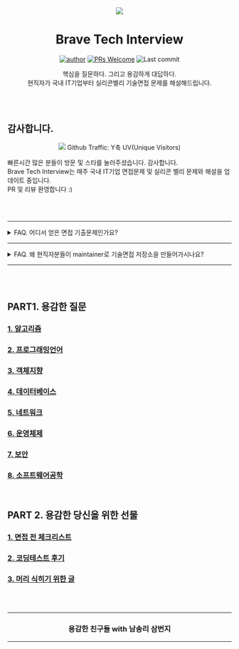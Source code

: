 <div align=center>

<img src="_raw/google-flat.png" />

# Brave Tech Interview

[![author](https://img.shields.io/badge/author-covenant-brightgreen.svg?style=flat-square)](https://covenant.tistory.com/)
[![PRs Welcome](https://img.shields.io/badge/PRs-welcome-brightgreen.svg?style=flat-square)](https://github.com/brave-people/Dev-Event/pulls)
![Last commit](https://img.shields.io/github/last-commit/brave-people/Dev-Event?style=flat-square)

핵심을 질문하다. 그리고 용감하게 대답하다. <br />
현직자가 국내 IT기업부터 실리콘벨리 기술면접 문제를 해설해드립니다.

</div>

<br />
<br />

## 감사합니다.

<div align=center>
  <img src="../_raw/uv.png">
Github Traffic: Y축 UV(Unique Visitors)
</div>

빠른시간 많은 분들이 방문 및 스타를 눌러주셨습니다. 감사합니다. <br />
Brave Tech Interview는 매주 국내 IT기업 면접문제 및 실리콘 벨리 문제와 해설을 업데이트 중입니다. <br />
PR 및 리뷰 환영합니다 :)

<br />



<br />

------------------------

<details>
   <summary> FAQ. 어디서 얻은 면접 기출문제인가요?  </summary>

<div align=center>
  <img src="../_raw/trello.png">
</div>
<br />

- 대기업 IT 면접 문제를 모아놓은 작년초 생활코딩 페이스북 페이지에 소개된 Trello에서 많이 참고하였습니다.
- 블라인드 & 잡플래닛 면접 후기 & 블로그 합격 수기에서 문제를 참고하였습니다.
- 최근에는 프로그래머스 테크피드에서 
- 실리콘벨리 문제의 경우 Reddit, LeetCode, Tech Interview Book을 참고하였습니다.

</details>

------------------------

<details>
   <summary> FAQ. 왜 현직자분들이 maintainer로 기술면접 저장소을 만들어가시나요? </summary>
<br />

- 🧓 지식을 함께 공유하며 함께 성장하고 싶어서 참여합니다.
- 🧒 중요한 개념을 정확하게 글로 표현하고 싶어서 참여합니다.
- 👱 기술면접의 경우 밑천이 드러나는 핵심 질문이 많습니다. 이런 질문에 답을 해보면서 기술을 표면적으로만 알고있는지 점검하기 위함입니다.

> 시작은 용감한친구들에서 시작했지만 PR, Issue는 누구에게나 열려있습니다!

</details>

------------------------

<br />
<br />

## PART1. 용감한 질문
### [1. 알고리즘](./contents/algorithm.md)
### [2. 프로그래밍언어](./contents/language.md)
### [3. 객체지향](./contents/oop.md)
### [4. 데이터베이스](./contents/database.md)
### [5. 네트워크](./contents/network.md)
### [6. 운영체제](./contents/os.md)
### [7. 보안](./contents/security.md)
### [8. 소프트웨어공학](./contents/software_engineering.md)

<br />

## PART 2. 용감한 당신을 위한 선물
### [1. 면접 전 체크리스트](./contents/before30mins.md)
### [2. 코딩테스트 후기](./contents/codingTest.md)
### [3. 머리 식히기 위한 글](./contents/source.md)


<br />
<br />
<div align=center>
<hr />
  <h3> 용감한 친구들 with 남송리 삼번지 </h3>
<hr />
</div>
